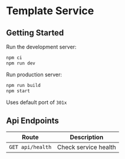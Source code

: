 # Template Service

## Getting Started

Run the development server:

```bash
npm ci
npm run dev
```

Run production server:

```bash
npm run build
npm start
```

Uses default port of `301x`

## Api Endpoints

| Route            | Description          |
| ---------------- | -------------------- |
| `GET api/health` | Check service health |
